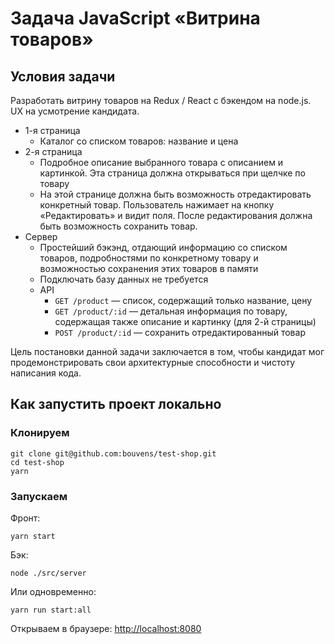 # Задача JavaScript «Витрина товаров»

## Условия задачи
Разработать витрину товаров на Redux / React с бэкендом на node.js. UX на усмотрение кандидата.

* 1-я страница
    * Каталог со списком товаров: название и цена
* 2-я страница
    * Подробное описание выбранного товара с описанием и картинкой. Эта страница должна открываться при щелчке по товару
    * На этой странице должна быть возможность отредактировать конкретный товар. Пользователь нажимает на кнопку «Редактировать» и видит поля. После редактирования должна быть возможность сохранить товар.
* Сервер
    * Простейший бэкэнд, отдающий информацию со списком товаров, подробностями по конкретному товару и возможностью сохранения этих товаров в памяти
    * Подключать базу данных не требуется
    * API
        * `GET /product` — список, содержащий только название, цену
        * `GET /product/:id` — детальная информация по товару, содержащая также описание и картинку (для 2-й страницы)
        * `POST /product/:id` — сохранить отредактированный товар

Цель постановки данной задачи заключается в том, чтобы кандидат мог продемонстрировать свои архитектурные способности и чистоту написания кода.

## Как запустить проект локально

### Клонируем
```shell
git clone git@github.com:bouvens/test-shop.git
cd test-shop
yarn
```

### Запускаем

Фронт:
```shell
yarn start
```

Бэк:
```shell
node ./src/server
```

Или одновременно:
```shell
yarn run start:all
```

Открываем в браузере: [http://localhost:8080](http://localhost:8080)
